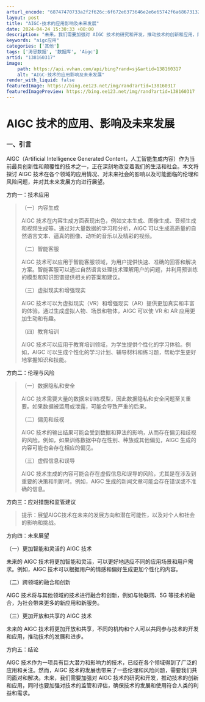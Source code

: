```yaml
---
arturl_encode: "68747470733a2f2f626c:6f672e6373646e2e6e65742f6a68673132313336313834332f:61727469636c652f64657461696c732f313338313630333137"
layout: post
title: "AIGC-技术的应用影响及未来发展"
date: 2024-04-24 15:30:33 +08:00
description: "未来，我们需要加强对 AIGC 技术的研究和开发，推动技术的创新和应用，同时也要加强对技术的监管和评"
keywords: "aigc应用"
categories: ['其他']
tags: ['涛思数据', '数据库', 'Aigc']
artid: "138160317"
image:
    path: https://api.vvhan.com/api/bing?rand=sj&artid=138160317
    alt: "AIGC-技术的应用影响及未来发展"
render_with_liquid: false
featuredImage: https://bing.ee123.net/img/rand?artid=138160317
featuredImagePreview: https://bing.ee123.net/img/rand?artid=138160317
---
```


# AIGC 技术的应用、影响及未来发展

### **一、引言**

AIGC（Artificial Intelligence Generated Content，人工智能生成内容）作为当前最具创新性和颠覆性的技术之一，正在深刻地改变着我们的生活和社会。本文将探讨 AIGC 技术在各个领域的应用情况、对未来社会的影响以及可能面临的伦理和风险问题，并对其未来发展方向进行展望。
  
  
方向一：技术应用

> （一）内容生成
>   
> AIGC 技术在内容生成方面表现出色，例如文本生成、图像生成、音频生成和视频生成等。通过对大量数据的学习和分析，AIGC 可以生成高质量的自然语言文本、逼真的图像、动听的音乐以及精彩的视频。
>
> （二）智能客服
>   
> AIGC 技术可以应用于智能客服领域，为用户提供快速、准确的回答和解决方案。智能客服可以通过自然语言处理技术理解用户的问题，并利用预训练的模型和知识图谱提供相关的答案和建议。
>
> （三）虚拟现实和增强现实
>   
> AIGC 技术可以为虚拟现实（VR）和增强现实（AR）提供更加真实和丰富的体验。通过生成虚拟人物、场景和物体，AIGC 可以使 VR 和 AR 应用更加生动和有趣。
>
> （四）教育培训
>   
> AIGC 技术可以应用于教育培训领域，为学生提供个性化的学习体验。例如，AIGC 可以生成个性化的学习计划、辅导材料和练习题，帮助学生更好地掌握知识和技能。

方向二：伦理与风险

> （一）数据隐私和安全
>   
> AIGC 技术需要大量的数据来训练模型，因此数据隐私和安全问题至关重要。如果数据被滥用或泄露，可能会导致严重的后果。
>
> （二）偏见和歧视
>   
> AIGC 技术的输出结果可能会受到数据和算法的影响，从而存在偏见和歧视的风险。例如，如果训练数据中存在性别、种族或其他偏见，AIGC 生成的内容可能也会存在相应的偏见。
>
> （三）虚假信息和误导
>   
> AIGC 技术生成的内容可能会存在虚假信息和误导的风险，尤其是在涉及到重要的决策和判断时。例如，AIGC 生成的新闻文章可能会存在错误或不准确的信息。

方向三：应对措施和监管建议

> 提示：展望AIGC技术在未来的发展方向和潜在可能性，以及对个人和社会的影响和挑战。

方向四：未来展望

（一）更加智能和灵活的 AIGC 技术
  
未来的 AIGC 技术将更加智能和灵活，可以更好地适应不同的应用场景和用户需求。例如，AIGC 技术可以根据用户的情感和偏好生成更加个性化的内容。

（二）跨领域的融合和创新
  
AIGC 技术将与其他领域的技术进行融合和创新，例如与物联网、5G 等技术的融合，为社会带来更多的新应用和新服务。

（三）更加开放和共享的 AIGC 技术
  
未来的 AIGC 技术将更加开放和共享，不同的机构和个人可以共同参与技术的开发和应用，推动技术的发展和进步。

方向五：结论

AIGC 技术作为一项具有巨大潜力和影响力的技术，已经在各个领域得到了广泛的应用和关注。然而，AIGC 技术的发展也带来了一些伦理和风险问题，需要我们共同面对和解决。未来，我们需要加强对 AIGC 技术的研究和开发，推动技术的创新和应用，同时也要加强对技术的监管和评估，确保技术的发展和使用符合人类的利益和需求。